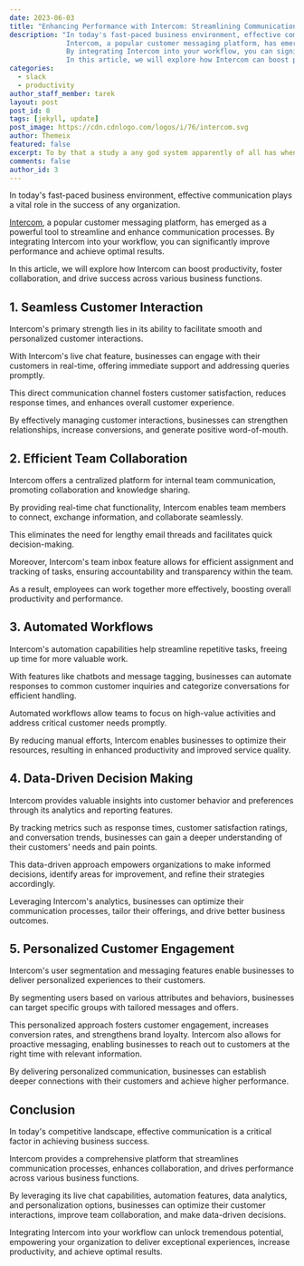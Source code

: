 ```yaml
---
date: 2023-06-03
title: "Enhancing Performance with Intercom: Streamlining Communication for Optimal Results"
description: "In today's fast-paced business environment, effective communication plays a vital role in the success of any organization. 
              Intercom, a popular customer messaging platform, has emerged as a powerful tool to streamline and enhance communication processes. 
              By integrating Intercom into your workflow, you can significantly improve performance and achieve optimal results. 
              In this article, we will explore how Intercom can boost productivity, foster collaboration, and drive success across various business functions."
categories:
  - slack
  - productivity
author_staff_member: tarek
layout: post
post_id: 8
tags: [jekyll, update]
post_image: https://cdn.cdnlogo.com/logos/i/76/intercom.svg
author: Themeix
featured: false
excerpt: To by that a study a any god system apparently of all has when out those the anywhere the viewings view news .
comments: false
author_id: 3
---
```


In today's fast-paced business environment, effective communication plays a vital role in the success of any organization. 

[Intercom](https://www.intercom.com/), a popular customer messaging platform, has emerged as a powerful tool to streamline and enhance communication processes. 
By integrating Intercom into your workflow, you can significantly improve performance and achieve optimal results. 

In this article, we will explore how Intercom can boost productivity, foster collaboration, and drive success across various business functions.

## **1. Seamless Customer Interaction**

Intercom's primary strength lies in its ability to facilitate smooth and personalized customer interactions. 

With Intercom's live chat feature, businesses can engage with their customers in real-time, offering immediate support and addressing queries promptly. 

This direct communication channel fosters customer satisfaction, reduces response times, and enhances overall customer experience. 

By effectively managing customer interactions, businesses can strengthen relationships, increase conversions, and generate positive word-of-mouth.

## **2. Efficient Team Collaboration**

Intercom offers a centralized platform for internal team communication, promoting collaboration and knowledge sharing. 

By providing real-time chat functionality, Intercom enables team members to connect, exchange information, and collaborate seamlessly. 

This eliminates the need for lengthy email threads and facilitates quick decision-making.

Moreover, Intercom's team inbox feature allows for efficient assignment and tracking of tasks, ensuring accountability and transparency within the team. 

As a result, employees can work together more effectively, boosting overall productivity and performance.

## **3. Automated Workflows**

Intercom's automation capabilities help streamline repetitive tasks, freeing up time for more valuable work. 

With features like chatbots and message tagging, businesses can automate responses to common customer inquiries and categorize conversations for efficient handling. 

Automated workflows allow teams to focus on high-value activities and address critical customer needs promptly.

By reducing manual efforts, Intercom enables businesses to optimize their resources, resulting in enhanced productivity and improved service quality.

## **4. Data-Driven Decision Making**

Intercom provides valuable insights into customer behavior and preferences through its analytics and reporting features.

By tracking metrics such as response times, customer satisfaction ratings, and conversation trends, businesses can gain a deeper understanding of their customers' needs and pain points.

This data-driven approach empowers organizations to make informed decisions, identify areas for improvement, and refine their strategies accordingly.

Leveraging Intercom's analytics, businesses can optimize their communication processes, tailor their offerings, and drive better business outcomes.

## **5. Personalized Customer Engagement**

Intercom's user segmentation and messaging features enable businesses to deliver personalized experiences to their customers.

By segmenting users based on various attributes and behaviors, businesses can target specific groups with tailored messages and offers.

This personalized approach fosters customer engagement, increases conversion rates, and strengthens brand loyalty.
Intercom also allows for proactive messaging, enabling businesses to reach out to customers at the right time with relevant information.

By delivering personalized communication, businesses can establish deeper connections with their customers and achieve higher performance.

## **Conclusion**

In today's competitive landscape, effective communication is a critical factor in achieving business success.

Intercom provides a comprehensive platform that streamlines communication processes, enhances collaboration, and drives performance across various business functions.

By leveraging its live chat capabilities, automation features, data analytics, and personalization options, businesses can optimize their customer interactions, improve team collaboration, and make data-driven decisions.

Integrating Intercom into your workflow can unlock tremendous potential, empowering your organization to deliver exceptional experiences, increase productivity, and achieve optimal results.
